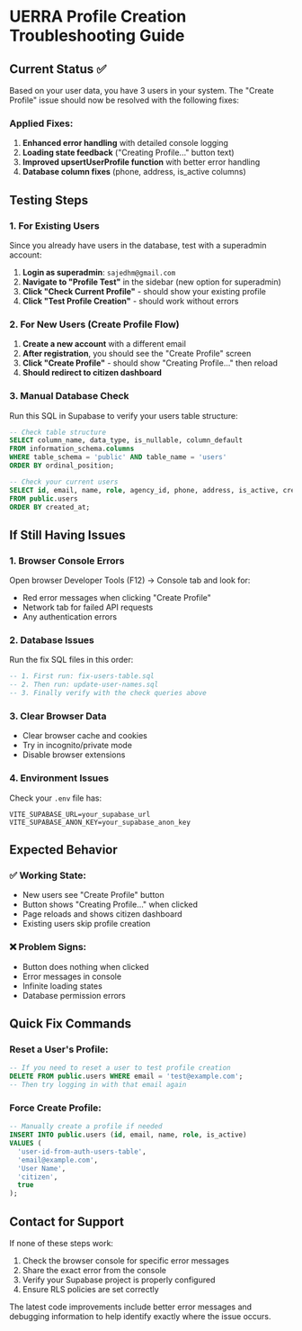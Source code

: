 # UERRA Profile Creation Troubleshooting Guide

## Current Status ✅

Based on your user data, you have 3 users in your system. The "Create Profile" issue should now be resolved with the following fixes:

### Applied Fixes:
1. **Enhanced error handling** with detailed console logging
2. **Loading state feedback** ("Creating Profile..." button text)
3. **Improved upsertUserProfile function** with better error handling
4. **Database column fixes** (phone, address, is_active columns)

## Testing Steps

### 1. For Existing Users
Since you already have users in the database, test with a superadmin account:

1. **Login as superadmin**: `sajedhm@gmail.com`
2. **Navigate to "Profile Test"** in the sidebar (new option for superadmin)
3. **Click "Check Current Profile"** - should show your existing profile
4. **Click "Test Profile Creation"** - should work without errors

### 2. For New Users (Create Profile Flow)
1. **Create a new account** with a different email
2. **After registration**, you should see the "Create Profile" screen
3. **Click "Create Profile"** - should show "Creating Profile..." then reload
4. **Should redirect to citizen dashboard**

### 3. Manual Database Check
Run this SQL in Supabase to verify your users table structure:

```sql
-- Check table structure
SELECT column_name, data_type, is_nullable, column_default 
FROM information_schema.columns 
WHERE table_schema = 'public' AND table_name = 'users'
ORDER BY ordinal_position;

-- Check your current users
SELECT id, email, name, role, agency_id, phone, address, is_active, created_at
FROM public.users
ORDER BY created_at;
```

## If Still Having Issues

### 1. Browser Console Errors
Open browser Developer Tools (F12) → Console tab and look for:
- Red error messages when clicking "Create Profile"
- Network tab for failed API requests
- Any authentication errors

### 2. Database Issues
Run the fix SQL files in this order:
```sql
-- 1. First run: fix-users-table.sql
-- 2. Then run: update-user-names.sql
-- 3. Finally verify with the check queries above
```

### 3. Clear Browser Data
- Clear browser cache and cookies
- Try in incognito/private mode
- Disable browser extensions

### 4. Environment Issues
Check your `.env` file has:
```
VITE_SUPABASE_URL=your_supabase_url
VITE_SUPABASE_ANON_KEY=your_supabase_anon_key
```

## Expected Behavior

### ✅ Working State:
- New users see "Create Profile" button
- Button shows "Creating Profile..." when clicked
- Page reloads and shows citizen dashboard
- Existing users skip profile creation

### ❌ Problem Signs:
- Button does nothing when clicked
- Error messages in console
- Infinite loading states
- Database permission errors

## Quick Fix Commands

### Reset a User's Profile:
```sql
-- If you need to reset a user to test profile creation
DELETE FROM public.users WHERE email = 'test@example.com';
-- Then try logging in with that email again
```

### Force Create Profile:
```sql
-- Manually create a profile if needed
INSERT INTO public.users (id, email, name, role, is_active)
VALUES (
  'user-id-from-auth-users-table',
  'email@example.com',
  'User Name',
  'citizen',
  true
);
```

## Contact for Support

If none of these steps work:
1. Check the browser console for specific error messages
2. Share the exact error from the console
3. Verify your Supabase project is properly configured
4. Ensure RLS policies are set correctly

The latest code improvements include better error messages and debugging information to help identify exactly where the issue occurs.
